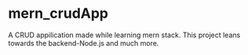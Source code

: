 # mern_crudApp
A CRUD appilication made while learning mern stack. This project leans towards the backend-Node.js and much more.
